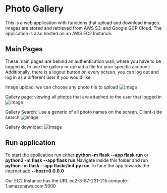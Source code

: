# Photo Gallery
This is a web application with functions that upload and download images. Images are stored and retrieved from AWS S3, and Google GCP Cloud. The application is also hosted on an AWS EC2 Instance.


## Main Pages
These main pages are behind an authentication wall, where you have to be logged in, to use the gallery or upload a file for your specific account: Additionally, there is a logout button on every screen, you can log out and log in as a different user if you would like.

Image upload: we can choose any photo file to upload
![image](https://github.com/sid-prakash/PhotoGallery/assets/84790796/3fa264e7-ad7c-4fa2-a3ac-6ded0e8bdcf3)

Gallery page: viewing all photos that are attached to the user that logged in
![image](https://github.com/sid-prakash/PhotoGallery/assets/84790796/ae4946cf-eb59-4532-9c44-758fa80347df)

Gallery Search: Use a generic of all photo names on the screen. Client-side search
![image](https://github.com/sid-prakash/PhotoGallery/assets/84790796/d4256514-225b-4866-813f-b33e46976e23)

Gallery download:
![image](https://github.com/sid-prakash/PhotoGallery/assets/84790796/e1ec9270-b48e-4953-9ec4-ede525a4d9dc)

## Run application
To start the application run either **python -m flask --app flask run** or **python3 -m flask --app flask run**
Navigate inside this folder and run **python -m flask --app flaskr/__init__.py run**
To face the app towards the internet add **--host=0.0.0.0**

Our EC2 Instance has the URL ec2-3-87-231-215.compute-1.amazonaws.com:5000
